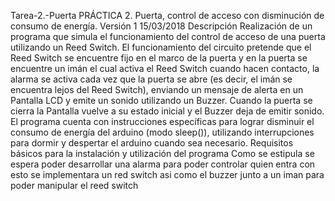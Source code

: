 Tarea-2.-Puerta
PRÁCTICA 2. Puerta, control de acceso con disminución de consumo de energía. Versión 1	15/03/2018
Descripción
Realización de un programa que simula el funcionamiento del control de acceso de una puerta utilizando un Reed Switch. El funcionamiento del circuito pretende que el Reed Switch se encuentre fijo en el marco de la puerta y en la puerta se encuentre un imán el cual activa el Reed Switch cuando hacen contacto, la alarma se activa cada vez que la puerta se abre (es decir, el imán se encuentra lejos del Reed Switch), enviando un mensaje de alerta en un Pantalla LCD y emite un sonido utilizando un Buzzer. Cuando la puerta se cierra la Pantalla vuelve a su estado inicial y el Buzzer deja de emitir sonido. El programa cuenta con instrucciones específicas para lograr disminuir el consumo de energía del arduino (modo sleep()), utilizando interrupciones para dormir y despertar el arduino cuando sea necesario.
Requisitos básicos para la instalación y utilización del programa
Como se estipula se espera poder desarrollar una alarma para poder controlar quien entra con esto se implementara un red switch asi como el buzzer 
junto a un iman para poder manipular el reed switch
